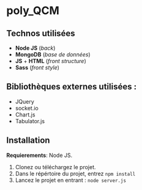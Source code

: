 # poly_QCM

## Technos utilisées
* **Node JS** (*back*)
* **MongoDB** (*base de données*)
* **JS** + **HTML** (*front structure*)
* **Sass** (*front style*)

## Bibliothèques externes utilisées : 
* JQuery
* socket.io
* Chart.js
* Tabulator.js

## Installation 

**Requierements**: Node JS.

1. Clonez ou téléchargez le projet.
2. Dans le répértoire du projet, entrez `npm install`
3. Lancez le projet en entrant : `node server.js`
